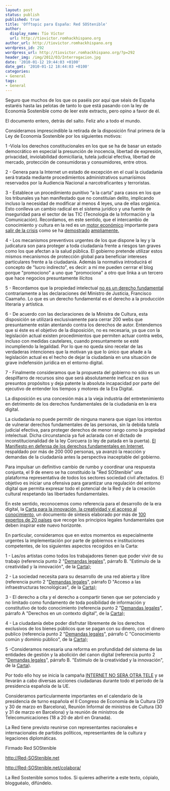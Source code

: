 ```yaml
---
layout: post
status: publish
published: true
title: 'Offtopic para España: Red SOStenible'
author:
  display_name: Tío Víctor
  url: http://tiovictor.romhackhispano.org
author_url: http://tiovictor.romhackhispano.org
wordpress_id: 292
wordpress_url: http://tiovictor.romhackhispano.org/?p=292
header_img: /img/2012/03/Interrogacion.jpg
date: '2010-01-12 19:44:03 +0100'
date_gmt: '2010-01-12 18:44:03 +0100'
categories:
- General
tags:
- General
---
```

Seguro que muchos de los que os paséis por aquí que séais de España 
estaréis hasta las pelotas de tanto lo que está pasando con la ley de 
Economía Sostenible como de leer este extracto, pero opino a favor de él.

El documento entero, detrás del salto. Feliz año a todo el mundo.

<!--more-->

Consideramos imprescindible la retirada de la disposición final primera 
de la Ley de Economía Sostenible por los siguientes motivos:

1 -Viola los derechos constitucionales en los que se ha de basar un estado 
democrático en especial la presunción de inocencia, libertad de expresión, 
privacidad, inviolabilidad domiciliaria, tutela judicial efectiva, libertad 
de mercado, protección de consumidoras y consumidores, entre otros.

2 - Genera para la Internet un estado de excepción en el cual la ciudadanía 
será tratada mediante procedimientos administrativos sumarísimos reservados 
por la Audiencia Nacional a narcotraficantes y terroristas.

3 - Establece un procedimiento punitivo “a la carta” para casos en los que 
los tribunales ya han manifestado que no constituían delito, implicando 
incluso la necesidad de modificar al menos 4 leyes, una de ellas orgánica. 
Esto conlleva un cambio radical en el sistema jurídico y una fuente de inseguridad 
para el sector de las TIC (Tecnología de la Información y la Comunicación). 
Recordamos, en este sentido, que el intercambio de conocimiento y cultura en 
la red es un <a href="http://noticias.lainformacion.com/economia-negocios-y-finanzas/redes/los-usuarios-que-descargan-archivos-p2p-gastan-mas-dinero_Fo58z3eGxWsRG0NKpjhCE7/" target="_blank"> motor económico</a> 
importante para <a href="http://noticias.lainformacion.com/arte-cultura-y-espectaculos/cine/el-cine-espanol-cerrara-con-cifras-record-a-pesar-de-internet_uVFrhCBCXhYPTF51YCG3a7/" target="_blank">salir de la crisis</a> 
como se ha <a href="http://www.theinquirer.es/2009/11/17/lo-que-las-discograficas-ocultan.html" target="_blank">demostrado</a> 
<a href="http://www.elmundo.es/elmundo/2009/11/20/cultura/1258739927.html" target="_blank">ampliamente.</a>

4 - Los mecanismos preventivos urgentes de los que dispone la ley y la judicatura 
son para proteger a toda ciudadanía frente a riesgos tan graves como los que afectan 
a la salud pública. El gobierno pretende utilizar estos mismos mecanismos de 
protección global para beneficiar intereses particulares frente a la ciudadanía. 
Además la normativa introducirá el concepto de "lucro indirecto", es decir: a mí me 
pueden cerrrar el blog porque "promociono" a uno que "promociona" a otro que linka 
a un tercero que hace negocios presuntamente ilícitos

5 - Recordamos que la propiedad intelectual 
<a href="http://derechoynormas.blogspot.com/2010/01/la-ley-de-ejecucion-por-la-sospecha.html" target="_blank">no es un derecho fundamental</a> 
contrariamente a las declaraciones del Ministro de Justicia, Francisco Caamaño. 
Lo que es un derecho fundamental es el derecho a la producción literaria y artística.

6 - De acuerdo con las declaraciones de la Ministra de Cultura, esta disposición 
se utilizará exclusivamente para cerrar 200 webs que presuntamente están atentando 
contra los derechos de autor. Entendemos que si éste es el objetivo de la disposición, 
no es necesaria, ya que con la legislación actual existen procedimientos que permiten 
actuar contra webs, incluso con medidas cautelares, cuando presuntamente se esté 
incumpliendo la legalidad. Por lo que no queda sino recelar de las verdaderas 
intenciones que la motivan ya que lo único que añade a la legislación actual es el hecho 
de dejar la ciudadanía en una situación de grave indefensión jurídica en el entorno digital.

7 - Finalmente consideramos que la propuesta del gobierno no sólo es un despilfarro 
de recursos sino que será absolutamente ineficaz en sus presuntos propósitos y deja 
patente la absoluta incapacidad por parte del ejecutivo de entender los tiempos y 
motores de la Era Digital.

La disposición es una concesión más a la vieja industria del entretenimiento en 
detrimento de los derechos fundamentales de la ciudadanía en la era digital.

La ciudadanía no puede permitir de ninguna manera que sigan los intentos de vulnerar 
derechos fundamentales de las personas, sin la debida tutela judicial efectiva, para 
proteger derechos de menor rango como la propiedad intelectual. Dicha circunstancia 
ya fué aclarada con el dictado de inconstitucionalidad de la ley Corcuera (o ley de 
patada en la puerta). <a href="http://www.facebook.com/group.php?gid=186879394498" target="_blank">El 
Manifiesto en defensa de los derechos fundamentales en Internet</a>, respaldado por 
más de 200 000 personas, ya avanzó la reacción y demandas de la ciudadanía antes la 
perspectiva inaceptable del gobierno.

Para impulsar un definitivo cambio de rumbo y coordinar una respuesta conjunta, el 
9 de enero se ha constituido la "Red SOStenible" una plataforma representativa de 
todos los sectores sociedad civil afectados. El objetivo es iniciar una ofensiva para 
garantizar una regulación del entorno digital que permita expresar todo el potencial 
de la Red y de la creación cultural respetando las libertades fundamentales.

En este sentido, reconocemos como referencia para el desarrollo de la era digital, la 
<a href="http://fcforum.net/es/" target="_blank">Carta para la innovación, la creatividad 
y el acceso al conocimiento</a>, un documento de síntesis elaborado por más de 
<a href="http://fcforum.net/es/charter_extended#signatories" target="_blank">100 expertos 
de 20 países</a> que recoge los principios legales fundamentales que deben inspirar este 
nuevo horizonte.

En particular, consideramos que en estos momentos es especialmente urgentes la 
implementación por parte de gobiernos e instituciones competentes, de los siguientes 
aspectos recogidos en la Carta:

1 - Las/os artistas como todos los trabajadores tienen que poder vivir de su trabajo 
(referencia punto 2 "<a href="http://fcforum.net/es/charter_extended#legal" target="_blank">Demandas legales</a>", 
párrafo B. "Estímulo de la creatividad y la innovación", de la 
<a href="http://fcforum.net/es/charter_extended" target="_blank">Carta</a>);

2 - La sociedad necesita para su desarrollo de una red abierta y libre 
(referencia punto 2 "<a href="http://fcforum.net/es/charter_extended#legal" target="_blank">Demandas legales</a>", 
párrafo D "Acceso a las infraestructuras tecnológicas", de la 
<a href="http://fcforum.net/es/charter_extended" target="_blank">Carta</a>);

3 - El derecho a cita y el derecho a compartir tienen que ser potenciado y no limitado 
como fundamento de toda posibilidad de información y constitutivo de todo conocimiento 
(referencia punto 2 "<a href="http://fcforum.net/es/charter_extended#legal" target="_blank">Demandas legales</a>", 
párrafo A "Derechos en un contexto digital", de la 
<a href="http://fcforum.net/es/charter_extended" target="_blank">Carta</a>);

4 - La ciudadanía debe poder disfrutar libremente de los derechos exclusivos de los 
bienes públicos que se pagan con su dinero, con el dinero publico (referencia punto 2 
"<a href="http://fcforum.net/es/charter_extended#legal" target="_blank">Demandas legales</a>", 
párrafo C "Conocimiento común y dominio público", de la 
<a href="http://fcforum.net/es/charter_extended" target="_blank">Carta</a>);

5 -Consideramos necesaria una reforma en profundidad del sistema de las entidades 
de gestión y la abolición del canon digital (referencia punto 2 
"<a href="http://fcforum.net/es/charter_extended#legal" target="_blank">Demandas legales</a>", 
párrafo B. "Estímulo de la creatividad y la innovación", de la 
<a href="http://fcforum.net/es/charter_extended" target="_blank">Carta</a>).

Por todo ello hoy se inicia la campaña <a href="http://internetnoseraotratv.net/" target="_blank">INTERNET 
NO SERA OTRA TELE</a> y se llevarán a cabo diversas acciones ciudadanas durante todo el periodo de la presidencia española de la UE.

Consideramos particularmente importantes en el calendario de la presidencia de turno 
española el II Congreso de Economía de la Cultura (29 y 30 de marzo en Barcelona), 
Reunión Informal de ministros de Cultura (30 y 31 de marzo en Barcelona) y la reunión 
de ministros de Telecomunicaciones (18 a 20 de abril en Granada).

La Red tiene previsto reunirse con representantes nacionales e internacionales de 
partidos políticos, representantes de la cultura y legaciones diplomáticas.

Firmado Red SOStenible

<a href="http://red-sostenible.net/" target="_blank">http://Red-SOStenible.net</a>

<a href="http://red-sostenible.net/colabora/" target="_blank">http://Red-SOStenible.net/colabora/</a>

La Red Sostenible somos todos. Si quieres adherirte a este texto, cópialo, blogguéalo, difúndelo.

